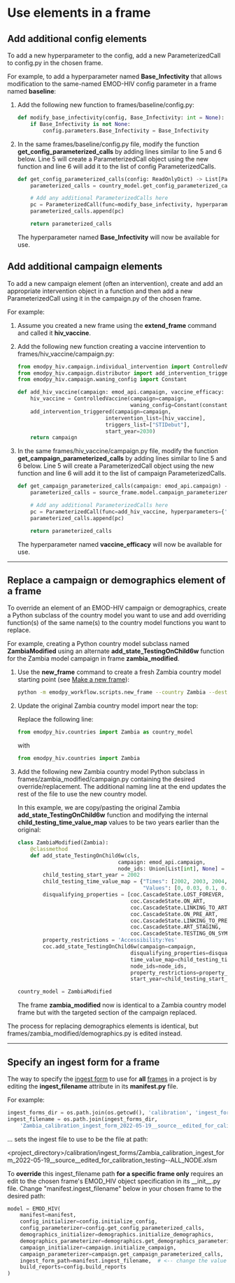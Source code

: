 # Use elements in a frame

## Add additional config elements

To add a new hyperparameter to the config, add a new ParameterizedCall to config.py in the chosen frame.

For example, to add a hyperparameter named **Base_Infectivity** that allows modification to the same-named EMOD-HIV 
config parameter in a frame named **baseline**:

1. Add the following new function to frames/baseline/config.py:

    ```python linenums="1"
    def modify_base_infectivity(config, Base_Infectivity: int = None):
        if Base_Infectivity is not None:
            config.parameters.Base_Infectivity = Base_Infectivity
    ```

2. In the same frames/baseline/config.py file, modify the function **get_config_parameterized_calls**
by adding lines similar to line 5 and 6 below.  Line 5 will create a ParameterizedCall object using
the new function and line 6 will add it to the list of config ParameterizedCalls.

    ```python linenums="1"
    def get_config_parameterized_calls(config: ReadOnlyDict) -> List[ParameterizedCall]:
        parameterized_calls = country_model.get_config_parameterized_calls(config=config)

        # Add any additional ParameterizedCalls here
        pc = ParameterizedCall(func=modify_base_infectivity, hyperparameters={'Base_Infectivity': None})
        parameterized_calls.append(pc)

        return parameterized_calls
    ```

    The hyperparameter named **Base_Infectivity** will now be available for use.

## Add additional campaign elements

To add a new campaign element (often an intervention), create and add an appropriate intervention 
object in a function and then add a new ParameterizedCall using it in the campaign.py of the chosen frame.

For example:

1. Assume you created a new frame using the **extend_frame** command and called it **hiv_vaccine**.

2. Add the following new function creating a vaccine intervention to frames/hiv_vaccine/campaign.py:

    ```python linenums="1"
    from emodpy_hiv.campaign.individual_intervention import ControlledVaccine
    from emodpy_hiv.campaign.distributor import add_intervention_triggered
    from emodpy_hiv.campaign.waning_config import Constant

    def add_hiv_vaccine(campaign: emod_api.campaign, vaccine_efficacy: float = 1.0):
        hiv_vaccine = ControlledVaccine(campaign=campaign,
                                        waning_config=Constant(constant_effect=vaccine_efficacy))
        add_intervention_triggered(campaign=campaign,
                                intervention_list=[hiv_vaccine],
                                triggers_list=["STIDebut"],
                                start_year=2030)
        return campaign
    ```

3. In the same frames/hiv_vaccine/campaign.py file, modify the function **get_campaign_parameterized_calls**
by adding lines similar to line 5 and 6 below.  Line 5 will create a ParameterizedCall object using
the new function and line 6 will add it to the list of campaign ParameterizedCalls.

    ```python linenums="1"
    def get_campaign_parameterized_calls(campaign: emod_api.campaign) -> List[ParameterizedCall]:
        parameterized_calls = source_frame.model.campaign_parameterizer(campaign=campaign)

        # Add any additional ParameterizedCalls here
        pc = ParameterizedCall(func=add_hiv_vaccine, hyperparameters={'vaccine_efficacy': None})
        parameterized_calls.append(pc)

        return parameterized_calls
    ```

    The hyperparameter named **vaccine_efficacy** will now be available for use.

---

## Replace a campaign or demographics element of a frame

To override an element of an EMOD-HIV campaign or demographics, create a Python subclass of the country model
you want to use and add overriding function(s) of the same name(s) to the country model functions you want to replace.

For example, creating a Python country model subclass named **ZambiaModified** using an alternate 
**add_state_TestingOnChild6w** function for the Zambia model campaign in frame **zambia_modified**. 

1. Use the **new_frame** command to create a fresh Zambia country model starting point
(see [Make a new frame](how_to_create_frame.md#make-a-new-frame)):

    ```bash
    python -m emodpy_workflow.scripts.new_frame --country Zambia --dest zambia_modified
    ```

2. Update the original Zambia country model import near the top:

    Replace the following line:

    ```python
    from emodpy_hiv.countries import Zambia as country_model
    ```

    with

    ```python
    from emodpy_hiv.countries import Zambia
    ```

3. Add the following new Zambia country model Python subclass in frames/zambia_modified/campaign.py containing the
desired override/replacement. The additional naming line at the end updates the rest of the file to use the new country
model.

    In this example, we are copy/pasting the original Zambia **add_state_TestingOnChild6w** function and modifying the 
    internal **child_testing_time_value_map** values to be two years earlier than the original:

    ```python linenums="1"
    class ZambiaModified(Zambia):
        @classmethod
        def add_state_TestingOnChild6w(cls,
                                    campaign: emod_api.campaign,
                                    node_ids: Union[List[int], None] = None):
            child_testing_start_year = 2002
            child_testing_time_value_map = {"Times": [2002, 2003, 2004, 2006, 2007],
                                            "Values": [0, 0.03, 0.1, 0.2, 0.3365]}
            disqualifying_properties = [coc.CascadeState.LOST_FOREVER,
                                        coc.CascadeState.ON_ART,
                                        coc.CascadeState.LINKING_TO_ART,
                                        coc.CascadeState.ON_PRE_ART,
                                        coc.CascadeState.LINKING_TO_PRE_ART,
                                        coc.CascadeState.ART_STAGING,
                                        coc.CascadeState.TESTING_ON_SYMPTOMATIC]
            property_restrictions = 'Accessibility:Yes'
            coc.add_state_TestingOnChild6w(campaign=campaign,
                                        disqualifying_properties=disqualifying_properties,
                                        time_value_map=child_testing_time_value_map,
                                        node_ids=node_ids,
                                        property_restrictions=property_restrictions,
                                        start_year=child_testing_start_year)

    country_model = ZambiaModified
    ```

    The frame **zambia_modified** now is identical to a Zambia country model frame but with the targeted section of the
    campaign replaced.

The process for replacing demographics elements is identical, but frames/zambia_modified/demographics.py is edited 
instead.

---

## Specify an ingest form for a frame

The way to specify the [ingest form](../reference/ingest_forms.md) to use for **all**
[frames](../reference/frames.md) in a project is by editing the **ingest_filename** attribute in its
**manifest.py** file.

For example:

```python linenums="1"
ingest_forms_dir = os.path.join(os.getcwd(), 'calibration', 'ingest_forms')
ingest_filename = os.path.join(ingest_forms_dir,
    'Zambia_calibration_ingest_form_2022-05-19__source__edited_for_calibration_testing--ALL_NODE.xlsm')
```

... sets the ingest file to use to be the file at path:

&lt;project_directory&gt;/calibration/ingest_forms/Zambia_calibration_ingest_form_2022-05-19__source__edited_for_calibration_testing--ALL_NODE.xlsm

To **override** this ingest_filename path **for a specific frame only** requires an edit to the chosen frame's EMOD_HIV
object specification in its \_\_init__.py file. Change "manifest.ingest_filename" below in your chosen frame to the
desired path:

```python linenums="1"
model = EMOD_HIV(
    manifest=manifest,
    config_initializer=config.initialize_config,
    config_parameterizer=config.get_config_parameterized_calls,
    demographics_initializer=demographics.initialize_demographics,
    demographics_parameterizer=demographics.get_demographics_parameterized_calls,
    campaign_initializer=campaign.initialize_campaign,
    campaign_parameterizer=campaign.get_campaign_parameterized_calls,
    ingest_form_path=manifest.ingest_filename,  # <-- change the value here for single-frame update only
    build_reports=config.build_reports
)
```

